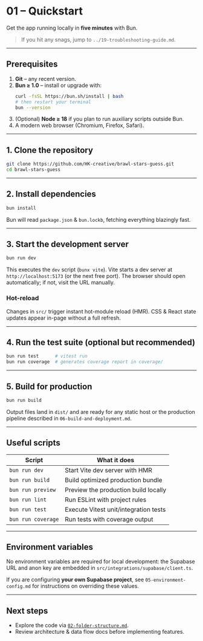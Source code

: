 # 01 – Quickstart

Get the app running locally in **five minutes** with Bun.

> If you hit any snags, jump to `../19-troubleshooting-guide.md`.

---

## Prerequisites

1. **Git** – any recent version.
2. **Bun ≥ 1.0** – install or upgrade with:
   ```bash
   curl -fsSL https://bun.sh/install | bash
   # then restart your terminal
   bun --version
   ```
3. (Optional) **Node ≥ 18** if you plan to run auxiliary scripts outside Bun.
4. A modern web browser (Chromium, Firefox, Safari).

---

## 1. Clone the repository

```bash
git clone https://github.com/HK-creative/brawl-stars-guess.git
cd brawl-stars-guess
```

---

## 2. Install dependencies

```bash
bun install
```

Bun will read `package.json` & `bun.lockb`, fetching everything blazingly fast.

---

## 3. Start the development server

```bash
bun run dev
```

This executes the `dev` script (`bunx vite`). Vite starts a dev server at
`http://localhost:5173` (or the next free port). The browser should open
automatically; if not, visit the URL manually.

### Hot-reload
Changes in `src/` trigger instant hot-module reload (HMR). CSS & React state
updates appear in-page without a full refresh.

---

## 4. Run the test suite (optional but recommended)

```bash
bun run test      # vitest run
bun run coverage  # generates coverage report in coverage/
```

---

## 5. Build for production

```bash
bun run build
```

Output files land in `dist/` and are ready for any static host or the production
pipeline described in `06-build-and-deployment.md`.

---

## Useful scripts

| Script              | What it does                              |
| ------------------- | ----------------------------------------- |
| `bun run dev`       | Start Vite dev server with HMR            |
| `bun run build`     | Build optimized production bundle         |
| `bun run preview`   | Preview the production build locally      |
| `bun run lint`      | Run ESLint with project rules             |
| `bun run test`      | Execute Vitest unit/integration tests     |
| `bun run coverage`  | Run tests with coverage output            |

---

## Environment variables

No environment variables are required for local development: the Supabase URL
and anon key are embedded in `src/integrations/supabase/client.ts`.

If you are configuring **your own Supabase project**, see
`05-environment-config.md` for instructions on overriding these values.

---

## Next steps

* Explore the code via [`02-folder-structure.md`](02-folder-structure.md).
* Review architecture & data flow docs before implementing features.